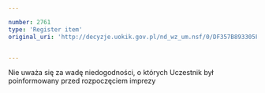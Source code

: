 ```yaml
---

number: 2761
type: 'Register item'
original_uri: 'http://decyzje.uokik.gov.pl/nd_wz_um.nsf/0/DF357B893305F80DC125797A002F8EE7?OpenDocument'


---
```


Nie uważa się za wadę niedogodności, o których Uczestnik był poinformowany przed rozpoczęciem imprezy
